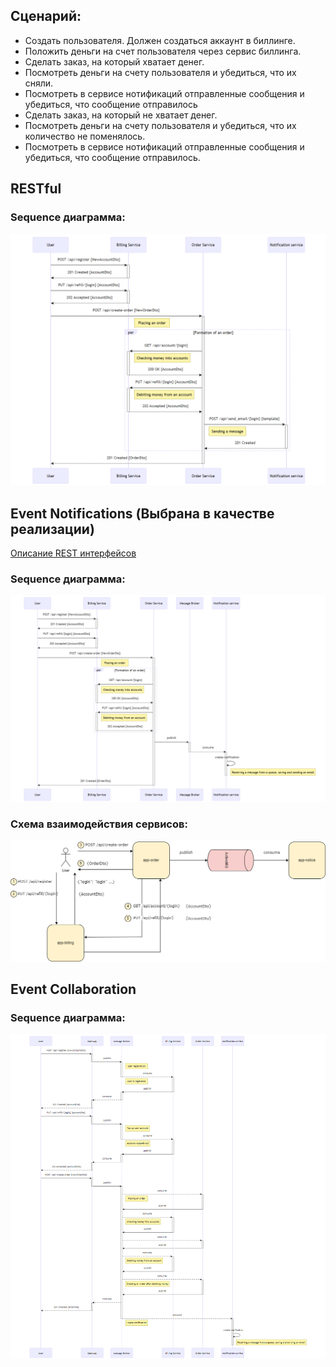 ## Сценарий:

- Создать пользователя. Должен создаться аккаунт в биллинге.
- Положить деньги на счет пользователя через сервис биллинга.
- Сделать заказ, на который хватает денег.
- Посмотреть деньги на счету пользователя и убедиться, что их сняли.
- Посмотреть в сервисе нотификаций отправленные сообщения и убедиться, что сообщение отправилось
- Сделать заказ, на который не хватает денег.
- Посмотреть деньги на счету пользователя и убедиться, что их количество не поменялось.
- Посмотреть в сервисе нотификаций отправленные сообщения и убедиться, что сообщение отправилось.

## RESTful
### Sequence диаграмма:
![restful-mermaid-diagram](README.assets/restful-mermaid-diagram.png)

## Event Notifications (Выбрана в качестве реализации)
[Описание REST интерфейcов](https://petstore.swagger.io/?url=https://raw.githubusercontent.com/PisklovCor/2023-12-otus-msa-Pisklov/main/hw07/README.assets/event-notifications-openapi.yaml)

### Sequence диаграмма:
![event-notifications-mermaid-diagram](README.assets/event-notifications-mermaid-diagram.png)

### Схема взаимодействия сервисов:
![event-notifications-drawio](README.assets/event-notifications-drawio.png)

## Event Collaboration
### Sequence диаграмма:
![event-collaboration-mermaid-diagram](README.assets/event-collaboration-mermaid-diagram.png)